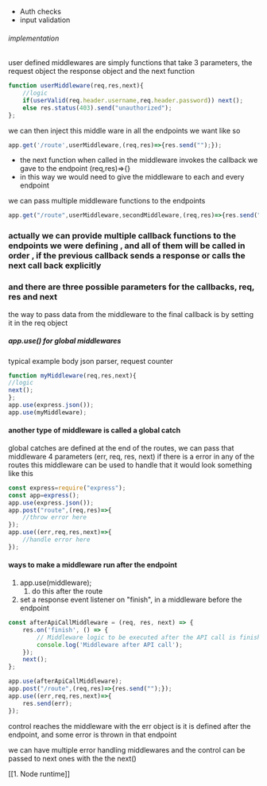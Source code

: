 - Auth checks
- input validation

###### implementation
user defined middlewares are simply functions that take 3 parameters, the request object the response object and the next function
```js
function userMiddleware(req,res,next){
	//logic
	if(userValid(req.header.username,req.header.password)) next();
	else res.status(403).send("unauthorized");
};
```
we can then inject this middle ware in all the endpoints we want like so
```js
app.get('/route',userMiddleware,(req,res)=>{res.send("");});
```

- the next function when called in the middleware invokes the callback we gave to the endpoint (req,res)=>{}
- in this way we would need to give the middleware to each and every endpoint

we can pass multiple middleware functions to the endpoints
```js
app.get("/route",userMiddleware,secondMiddleware,(req,res)=>{res.send("");});
```

### actually we can provide multiple callback functions to the endpoints we were defining , and all of them will be called in order , if the previous callback sends a response or calls the next call back explicitly

### and there are three possible parameters for the callbacks, req, res and next

the way to pass data from the middleware to the final callback is by setting it in the req object

##### app.use() for global middlewares
typical example body json parser, request counter 
```js
function myMiddleware(req,res,next){
//logic
next();
};
app.use(express.json());
app.use(myMiddleware);
```

#### another type of middleware is called a global catch
global catches are defined at the end of the routes, we can pass that middleware 4 parameters (err, req, res, next)
if there is a error in any of the routes this middleware can be used to handle that 
it would look something like this
```js
const express=require("express");
const app=express();
app.use(express.json());
app.post("route",(req,res)=>{
	//throw error here
});
app.use((err,req,res,next)=>{
	//handle error here
});
```

#### ways to make a middleware run after the endpoint
1. app.use(middleware);
	1. do this after the route
2. set a response event listener on "finish", in a middleware before the endpoint
```js
const afterApiCallMiddleware = (req, res, next) => { 
	res.on('finish', () => { 
		// Middleware logic to be executed after the API call is finished 
		console.log('Middleware after API call'); 
	}); 
	next(); 
};

app.use(afterApiCallMiddleware);
app.post("/route",(req,res)=>{res.send("");});
app.use((err,req,res,next)=>{
	res.send(err);
});
```

control reaches the middleware with the err object is it is defined after the endpoint, and some error is thrown in that endpoint

we can have multiple error handling middlewares and the control can be passed to next ones with the the next()


[[1. Node runtime]]
